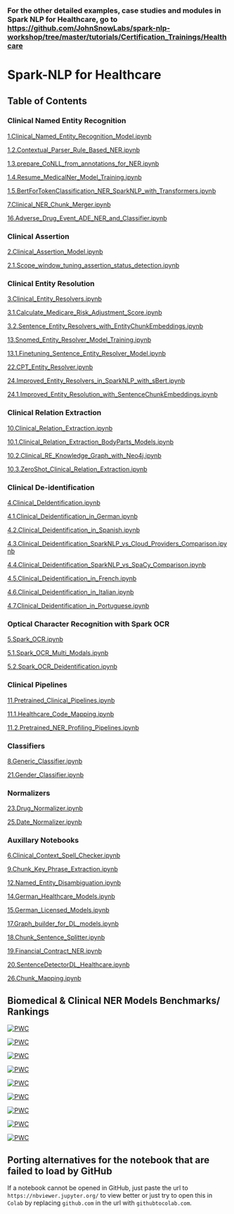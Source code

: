### For the other detailed examples, case studies and modules in Spark NLP for Healthcare, go to https://github.com/JohnSnowLabs/spark-nlp-workshop/tree/master/tutorials/Certification_Trainings/Healthcare 

# Spark-NLP for Healthcare

## Table of Contents

### Clinical Named Entity Recognition

[1.Clinical_Named_Entity_Recognition_Model.ipynb](https://github.com/JohnSnowLabs/spark-nlp-workshop/blob/master/tutorials/Certification_Trainings/Healthcare/1.Clinical_Named_Entity_Recognition_Model.ipynb)

[1.2.Contextual_Parser_Rule_Based_NER.ipynb](https://github.com/JohnSnowLabs/spark-nlp-workshop/blob/master/tutorials/Certification_Trainings/Healthcare/1.2.Contextual_Parser_Rule_Based_NER.ipynb)

[1.3.prepare_CoNLL_from_annotations_for_NER.ipynb](https://github.com/JohnSnowLabs/spark-nlp-workshop/blob/master/tutorials/Certification_Trainings/Healthcare/1.3.prepare_CoNLL_from_annotations_for_NER.ipynb)

[1.4.Resume_MedicalNer_Model_Training.ipynb](https://github.com/JohnSnowLabs/spark-nlp-workshop/blob/master/tutorials/Certification_Trainings/Healthcare/1.4.Resume_MedicalNer_Model_Training.ipynb)

[1.5.BertForTokenClassification_NER_SparkNLP_with_Transformers.ipynb](https://github.com/JohnSnowLabs/spark-nlp-workshop/blob/master/tutorials/Certification_Trainings/Healthcare/1.5.BertForTokenClassification_NER_SparkNLP_with_Transformers.ipynb)

[7.Clinical_NER_Chunk_Merger.ipynb](https://github.com/JohnSnowLabs/spark-nlp-workshop/blob/master/tutorials/Certification_Trainings/Healthcare/7.Clinical_NER_Chunk_Merger.ipynb)

[16.Adverse_Drug_Event_ADE_NER_and_Classifier.ipynb](https://github.com/JohnSnowLabs/spark-nlp-workshop/blob/master/tutorials/Certification_Trainings/Healthcare/16.Adverse_Drug_Event_ADE_NER_and_Classifier.ipynb)

### Clinical Assertion

[2.Clinical_Assertion_Model.ipynb](https://github.com/JohnSnowLabs/spark-nlp-workshop/blob/master/tutorials/Certification_Trainings/Healthcare/2.Clinical_Assertion_Model.ipynb)

[2.1.Scope_window_tuning_assertion_status_detection.ipynb](https://github.com/JohnSnowLabs/spark-nlp-workshop/blob/master/tutorials/Certification_Trainings/Healthcare/2.1.Scope_window_tuning_assertion_status_detection.ipynb)

### Clinical Entity Resolution

[3.Clinical_Entity_Resolvers.ipynb](https://github.com/JohnSnowLabs/spark-nlp-workshop/blob/master/tutorials/Certification_Trainings/Healthcare/3.Clinical_Entity_Resolvers.ipynb)

[3.1.Calculate_Medicare_Risk_Adjustment_Score.ipynb](https://github.com/JohnSnowLabs/spark-nlp-workshop/blob/master/tutorials/Certification_Trainings/Healthcare/3.1.Calculate_Medicare_Risk_Adjustment_Score.ipynb)

[3.2.Sentence_Entity_Resolvers_with_EntityChunkEmbeddings.ipynb](https://github.com/JohnSnowLabs/spark-nlp-workshop/blob/master/tutorials/Certification_Trainings/Healthcare/3.2.Sentence_Entity_Resolvers_with_EntityChunkEmbeddings.ipynb)

[13.Snomed_Entity_Resolver_Model_Training.ipynb](https://github.com/JohnSnowLabs/spark-nlp-workshop/blob/master/tutorials/Certification_Trainings/Healthcare/13.Snomed_Entity_Resolver_Model_Training.ipynb)

[13.1.Finetuning_Sentence_Entity_Resolver_Model.ipynb](https://github.com/JohnSnowLabs/spark-nlp-workshop/blob/master/tutorials/Certification_Trainings/Healthcare/13.1.Finetuning_Sentence_Entity_Resolver_Model.ipynb)

[22.CPT_Entity_Resolver.ipynb](https://github.com/JohnSnowLabs/spark-nlp-workshop/blob/master/tutorials/Certification_Trainings/Healthcare/22.CPT_Entity_Resolver.ipynb)

[24.Improved_Entity_Resolvers_in_SparkNLP_with_sBert.ipynb](https://github.com/JohnSnowLabs/spark-nlp-workshop/blob/master/tutorials/Certification_Trainings/Healthcare/24.Improved_Entity_Resolvers_in_SparkNLP_with_sBert.ipynb)

[24.1.Improved_Entity_Resolution_with_SentenceChunkEmbeddings.ipynb](https://github.com/JohnSnowLabs/spark-nlp-workshop/blob/master/tutorials/Certification_Trainings/Healthcare/24.1.Improved_Entity_Resolution_with_SentenceChunkEmbeddings.ipynb)

### Clinical Relation Extraction

[10.Clinical_Relation_Extraction.ipynb](https://github.com/JohnSnowLabs/spark-nlp-workshop/blob/master/tutorials/Certification_Trainings/Healthcare/10.Clinical_Relation_Extraction.ipynb)

[10.1.Clinical_Relation_Extraction_BodyParts_Models.ipynb](https://github.com/JohnSnowLabs/spark-nlp-workshop/blob/master/tutorials/Certification_Trainings/Healthcare/10.1.Clinical_Relation_Extraction_BodyParts_Models.ipynb)

[10.2.Clinical_RE_Knowledge_Graph_with_Neo4j.ipynb](https://github.com/JohnSnowLabs/spark-nlp-workshop/blob/master/tutorials/Certification_Trainings/Healthcare/10.2.Clinical_RE_Knowledge_Graph_with_Neo4j.ipynb)

[10.3.ZeroShot_Clinical_Relation_Extraction.ipynb](https://github.com/JohnSnowLabs/spark-nlp-workshop/blob/master/tutorials/Certification_Trainings/Healthcare/10.3.ZeroShot_Clinical_Relation_Extraction.ipynb)

### Clinical De-identification

[4.Clinical_DeIdentification.ipynb](https://github.com/JohnSnowLabs/spark-nlp-workshop/blob/master/tutorials/Certification_Trainings/Healthcare/4.Clinical_DeIdentification.ipynb)

[4.1.Clinical_Deidentification_in_German.ipynb](https://github.com/JohnSnowLabs/spark-nlp-workshop/blob/master/tutorials/Certification_Trainings/Healthcare/4.1.Clinical_Deidentification_in_German.ipynb)

[4.2.Clinical_Deidentification_in_Spanish.ipynb](https://github.com/JohnSnowLabs/spark-nlp-workshop/blob/master/tutorials/Certification_Trainings/Healthcare/4.2.Clinical_Deidentification_in_Spanish.ipynb)

[4.3.Clinical_Deidentification_SparkNLP_vs_Cloud_Providers_Comparison.ipynb](https://github.com/JohnSnowLabs/spark-nlp-workshop/blob/master/tutorials/Certification_Trainings/Healthcare/4.3.Clinical_Deidentification_SparkNLP_vs_Cloud_Providers_Comparison.ipynb)

[4.4.Clinical_Deidentification_SparkNLP_vs_SpaCy_Comparison.ipynb](https://github.com/JohnSnowLabs/spark-nlp-workshop/blob/master/tutorials/Certification_Trainings/Healthcare/4.4.Clinical_Deidentification_SparkNLP_vs_SpaCy_Comparison.ipynb)

[4.5.Clinical_Deidentification_in_French.ipynb](https://github.com/JohnSnowLabs/spark-nlp-workshop/blob/master/tutorials/Certification_Trainings/Healthcare/4.5.Clinical_Deidentification_in_French.ipynb)

[4.6.Clinical_Deidentification_in_Italian.ipynb](https://github.com/JohnSnowLabs/spark-nlp-workshop/blob/master/tutorials/Certification_Trainings/Healthcare/4.6.Clinical_Deidentification_in_Italian.ipynb)

[4.7.Clinical_Deidentification_in_Portuguese.ipynb](https://github.com/JohnSnowLabs/spark-nlp-workshop/blob/master/tutorials/Certification_Trainings/Healthcare/4.7.Clinical_Deidentification_in_Portuguese.ipynb)

### Optical Character Recognition with Spark OCR

[5.Spark_OCR.ipynb](https://github.com/JohnSnowLabs/spark-nlp-workshop/blob/master/tutorials/Certification_Trainings/Healthcare/5.Spark_OCR.ipynb)

[5.1.Spark_OCR_Multi_Modals.ipynb](https://github.com/JohnSnowLabs/spark-nlp-workshop/blob/master/tutorials/Certification_Trainings/Healthcare/5.1.Spark_OCR_Multi_Modals.ipynb)

[5.2.Spark_OCR_Deidentification.ipynb](https://github.com/JohnSnowLabs/spark-nlp-workshop/blob/master/tutorials/Certification_Trainings/Healthcare/5.2.Spark_OCR_Deidentification.ipynb)

### Clinical Pipelines

[11.Pretrained_Clinical_Pipelines.ipynb](https://github.com/JohnSnowLabs/spark-nlp-workshop/blob/master/tutorials/Certification_Trainings/Healthcare/11.Pretrained_Clinical_Pipelines.ipynb)

[11.1.Healthcare_Code_Mapping.ipynb](https://github.com/JohnSnowLabs/spark-nlp-workshop/blob/master/tutorials/Certification_Trainings/Healthcare/11.1.Healthcare_Code_Mapping.ipynb)

[11.2.Pretrained_NER_Profiling_Pipelines.ipynb](https://github.com/JohnSnowLabs/spark-nlp-workshop/blob/master/tutorials/Certification_Trainings/Healthcare/11.2.Pretrained_NER_Profiling_Pipelines.ipynb)

### Classifiers

[8.Generic_Classifier.ipynb](https://github.com/JohnSnowLabs/spark-nlp-workshop/blob/master/tutorials/Certification_Trainings/Healthcare/8.Generic_Classifier.ipynb)

[21.Gender_Classifier.ipynb](https://github.com/JohnSnowLabs/spark-nlp-workshop/blob/master/tutorials/Certification_Trainings/Healthcare/21.Gender_Classifier.ipynb)

### Normalizers

[23.Drug_Normalizer.ipynb](https://github.com/JohnSnowLabs/spark-nlp-workshop/blob/master/tutorials/Certification_Trainings/Healthcare/23.Drug_Normalizer.ipynb)

[25.Date_Normalizer.ipynb](https://github.com/JohnSnowLabs/spark-nlp-workshop/blob/master/tutorials/Certification_Trainings/Healthcare/25.Date_Normalizer.ipynb)

### Auxillary Notebooks

[6.Clinical_Context_Spell_Checker.ipynb](https://github.com/JohnSnowLabs/spark-nlp-workshop/blob/master/tutorials/Certification_Trainings/Healthcare/6.Clinical_Context_Spell_Checker.ipynb)

[9.Chunk_Key_Phrase_Extraction.ipynb](https://github.com/JohnSnowLabs/spark-nlp-workshop/blob/master/tutorials/Certification_Trainings/Healthcare/9.Chunk_Key_Phrase_Extraction.ipynb)

[12.Named_Entity_Disambiguation.ipynb](https://github.com/JohnSnowLabs/spark-nlp-workshop/blob/master/tutorials/Certification_Trainings/Healthcare/12.Named_Entity_Disambiguation.ipynb)

[14.German_Healthcare_Models.ipynb](https://github.com/JohnSnowLabs/spark-nlp-workshop/blob/master/tutorials/Certification_Trainings/Healthcare/14.German_Healthcare_Models.ipynb)

[15.German_Licensed_Models.ipynb](https://github.com/JohnSnowLabs/spark-nlp-workshop/blob/master/tutorials/Certification_Trainings/Healthcare/15.German_Licensed_Models.ipynb)

[17.Graph_builder_for_DL_models.ipynb](https://github.com/JohnSnowLabs/spark-nlp-workshop/blob/master/tutorials/Certification_Trainings/Healthcare/17.Graph_builder_for_DL_models.ipynb)

[18.Chunk_Sentence_Splitter.ipynb](https://github.com/JohnSnowLabs/spark-nlp-workshop/blob/master/tutorials/Certification_Trainings/Healthcare/18.Chunk_Sentence_Splitter.ipynb)

[19.Financial_Contract_NER.ipynb](https://github.com/JohnSnowLabs/spark-nlp-workshop/blob/master/tutorials/Certification_Trainings/Healthcare/19.Financial_Contract_NER.ipynb)

[20.SentenceDetectorDL_Healthcare.ipynb](https://github.com/JohnSnowLabs/spark-nlp-workshop/blob/master/tutorials/Certification_Trainings/Healthcare/20.SentenceDetectorDL_Healthcare.ipynb)

[26.Chunk_Mapping.ipynb](https://github.com/JohnSnowLabs/spark-nlp-workshop/blob/master/tutorials/Certification_Trainings/Healthcare/26.Chunk_Mapping.ipynb)
## Biomedical & Clinical NER Models Benchmarks/ Rankings


[![PWC](https://img.shields.io/endpoint.svg?url=https://paperswithcode.com/badge/biomedical-named-entity-recognition-at-scale/named-entity-recognition-on-anatem)](https://paperswithcode.com/sota/named-entity-recognition-on-anatem?p=biomedical-named-entity-recognition-at-scale)

[![PWC](https://img.shields.io/endpoint.svg?url=https://paperswithcode.com/badge/biomedical-named-entity-recognition-at-scale/named-entity-recognition-on-bc4chemd)](https://paperswithcode.com/sota/named-entity-recognition-on-bc4chemd?p=biomedical-named-entity-recognition-at-scale)

[![PWC](https://img.shields.io/endpoint.svg?url=https://paperswithcode.com/badge/biomedical-named-entity-recognition-at-scale/named-entity-recognition-on-bionlp13-cg)](https://paperswithcode.com/sota/named-entity-recognition-on-bionlp13-cg?p=biomedical-named-entity-recognition-at-scale)

[![PWC](https://img.shields.io/endpoint.svg?url=https://paperswithcode.com/badge/biomedical-named-entity-recognition-at-scale/named-entity-recognition-on-linnaeus)](https://paperswithcode.com/sota/named-entity-recognition-on-linnaeus?p=biomedical-named-entity-recognition-at-scale)

[![PWC](https://img.shields.io/endpoint.svg?url=https://paperswithcode.com/badge/biomedical-named-entity-recognition-at-scale/named-entity-recognition-on-species800)](https://paperswithcode.com/sota/named-entity-recognition-on-species800?p=biomedical-named-entity-recognition-at-scale)

[![PWC](https://img.shields.io/endpoint.svg?url=https://paperswithcode.com/badge/biomedical-named-entity-recognition-at-scale/named-entity-recognition-ner-on-jnlpba)](https://paperswithcode.com/sota/named-entity-recognition-ner-on-jnlpba?p=biomedical-named-entity-recognition-at-scale)

[![PWC](https://img.shields.io/endpoint.svg?url=https://paperswithcode.com/badge/biomedical-named-entity-recognition-at-scale/named-entity-recognition-ner-on-ncbi-disease)](https://paperswithcode.com/sota/named-entity-recognition-ner-on-ncbi-disease?p=biomedical-named-entity-recognition-at-scale)

[![PWC](https://img.shields.io/endpoint.svg?url=https://paperswithcode.com/badge/biomedical-named-entity-recognition-at-scale/named-entity-recognition-ner-on-bc5cdr)](https://paperswithcode.com/sota/named-entity-recognition-ner-on-bc5cdr?p=biomedical-named-entity-recognition-at-scale)

[![PWC](https://img.shields.io/endpoint.svg?url=https://paperswithcode.com/badge/improving-clinical-document-understanding-on/clinical-assertion-status-detection-on-2010)](https://paperswithcode.com/sota/clinical-assertion-status-detection-on-2010?p=improving-clinical-document-understanding-on)


## Porting alternatives for the notebook that are failed to load by GitHub
If a notebook cannot be opened in GitHub, just paste the url to `https://nbviewer.jupyter.org/` to view better or just try to open this in `Colab` by replacing `github.com` in the url with `githubtocolab.com`.

